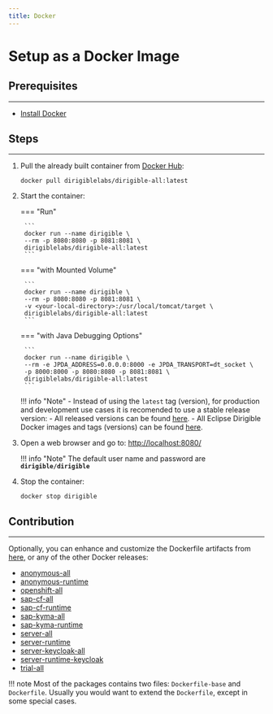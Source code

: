 ```yaml
---
title: Docker
---
```


Setup as a Docker Image
===


## Prerequisites
---

- [Install Docker](https://docs.docker.com/engine/installation/)

## Steps
---
      
1. Pull the already built container from [Docker Hub](https://hub.docker.com/r/dirigiblelabs/):

    ```
    docker pull dirigiblelabs/dirigible-all:latest
    ```

1. Start the container:

    === "Run"

        ```
        docker run --name dirigible \
        --rm -p 8080:8080 -p 8081:8081 \
        dirigiblelabs/dirigible-all:latest
        ```

    === "with Mounted Volume"

        ```
        docker run --name dirigible \
        --rm -p 8080:8080 -p 8081:8081 \
        -v <your-local-directory>:/usr/local/tomcat/target \
        dirigiblelabs/dirigible-all:latest
        ```

    === "with Java Debugging Options"

        ```
        docker run --name dirigible \
        --rm -e JPDA_ADDRESS=0.0.0.0:8000 -e JPDA_TRANSPORT=dt_socket \
        -p 8000:8000 -p 8080:8080 -p 8081:8081 \
        dirigiblelabs/dirigible-all:latest
        ```

    !!! info "Note"
        - Instead of using the `latest` tag (version), for production and development use cases it is recomended to use a stable release version:
            - All released versions can be found [here](https://github.com/eclipse/dirigible/releases/).
            - All Eclipse Dirigible Docker images and tags (versions) can be found [here](https://hub.docker.com/u/dirigiblelabs).


1. Open a web browser and go to: [http://localhost:8080/](http://localhost:8080/)

    !!! info "Note"
        The default user name and password are **`dirigible/dirigible`**

1. Stop the container:

    ```
	docker stop dirigible
	```

## Contribution
---

Optionally, you can enhance and customize the Dockerfile artifacts from [here](https://github.com/eclipse/dirigible/blob/master/releng/Dockerfile-tomcat), or any of the other Docker releases:

- [anonymous-all](https://github.com/eclipse/dirigible/blob/master/releng/anonymous-all/)
- [anonymous-runtime](https://github.com/eclipse/dirigible/tree/master/releng/anonymous-runtime)
- [openshift-all](https://github.com/eclipse/dirigible/tree/master/releng/openshift-all)
- [sap-cf-all](https://github.com/eclipse/dirigible/tree/master/releng/sap-cf-all)
- [sap-cf-runtime](https://github.com/eclipse/dirigible/tree/master/releng/sap-cf-runtime)
- [sap-kyma-all](https://github.com/eclipse/dirigible/tree/master/releng/sap-kyma-all)
- [sap-kyma-runtime](https://github.com/eclipse/dirigible/tree/master/releng/sap-kyma-runtime)
- [server-all](https://github.com/eclipse/dirigible/tree/master/releng/server-all)
- [server-runtime](https://github.com/eclipse/dirigible/tree/master/releng/server-runtime)
- [server-keycloak-all](https://github.com/eclipse/dirigible/tree/master/releng/server-keycloak-all)
- [server-runtime-keycloak](https://github.com/eclipse/dirigible/tree/master/releng/server-runtime-keycloak)
- [trial-all](https://github.com/eclipse/dirigible/tree/master/releng/trial-all)


!!! note 
	Most of the packages contains two files: `Dockerfile-base` and `Dockerfile`. Usually you would want to extend the `Dockerfile`, except in some special cases.
